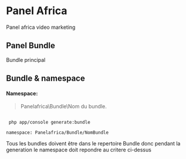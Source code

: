Panel Africa
===========

Panel africa video marketing

Panel Bundle
------------

Bundle principal


Bundle & namespace
------------------
#### Namespace:

> Panelafrica\Bundle\Nom du bundle.

<code>
 php app/console generate:bundle
</code>
 
<code>
namespace: Panelafrica/Bundle/NomBundle
</code>


Tous les bundles doivent être dans le repertoire Bundle donc pendant la generation le namespace doit repondre au critere ci-dessus 
